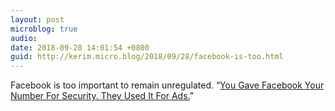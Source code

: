 ```yaml
---
layout: post
microblog: true
audio: 
date: 2018-09-28 14:01:54 +0800
guid: http://kerim.micro.blog/2018/09/28/facebook-is-too.html
---
```

Facebook is too important to remain unregulated. “[You Gave Facebook Your Number For Security. They Used It For Ads.](https://www.eff.org/deeplinks/2018/09/you-gave-facebook-your-number-security-they-used-it-ads)”
